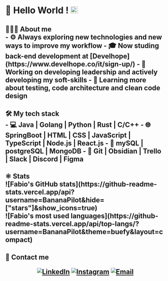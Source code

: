 <h1> 👋 Hello World !  <img src="https://github.com/TheDudeThatCode/TheDudeThatCode/blob/master/Assets/Earth.gif" width="22px">
<h2> 🧑🏻‍💻 About me
<br>
- ⚙️ Always exploring new technologies and new ways to improve my workflow
- 🎓 Now studing back-end development at [Develhope](https://www.develhope.co/it/sign-up/)
- 💼 Working on developing leadership and actively developing my soft-skills
- 🌱 Learning more about testing, code architecture and clean code design
<br>
<h2> 🛠️ My tech stack
<br>
- 💻 Java | Golang | Python | Rust | C/C++
- 🌐 SpringBoot | HTML | CSS | JavaScript | TypeScript | Node.js | React.js
- 📜 mySQL | postgreSQL | MongoDB
- 🔧 Git | Obsidian | Trello | Slack | Discord | Figma
<br>
<h2> ⚛️ Stats
<br>
![Fabio's GitHub stats](https://github-readme-stats.vercel.app/api?username=BananaPilot&hide=["stars"]&show_icons=true)
<br>
![Fabio's most used languages](https://github-readme-stats.vercel.app/api/top-langs/?username=BananaPilot&theme=buefy&layout=compact)
<br>
<h2> 🤝 Contact me
<br>
<p align="center">
<a href="https://www.linkedin.com/in/fabio-petrosillo-650b04266/"><img alt="LinkedIn" src="https://img.shields.io/badge/LinkedIn-Fabio%20Petrosillo%20-blue?style=flat-square&logo=linkedin"></a>
<a href="https://www.instagram.com/fabio_petrosillo/"><img alt="Instagram" src="https://img.shields.io/badge/Instagram-fabio_petrosillo-yellow?style=flat-square&logo=instagram"></a>
<a href="mailto:fabiopetrosillo2@gmail.com"><img alt="Email" src="https://img.shields.io/badge/Email-fabiopetrosillo2@gmail.com-red?style=flat-square&logo=gmail"></a>
</p>
